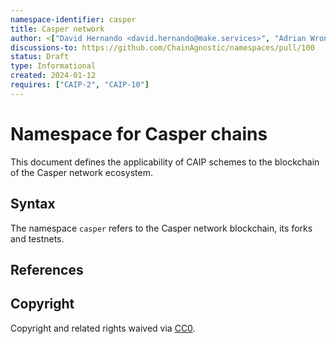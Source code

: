 ```yaml
---
namespace-identifier: casper
title: Casper network
author: <["David Hernando <david.hernando@make.services>", "Adrian Wrona <adrian@casper.network>"]>
discussions-to: https://github.com/ChainAgnostic/namespaces/pull/100
status: Draft
type: Informational
created: 2024-01-12
requires: ["CAIP-2", "CAIP-10"]
---
```


# Namespace for Casper chains

This document defines the applicability of CAIP schemes to the blockchain of the Casper network ecosystem.

## Syntax

The namespace `casper` refers to the Casper network blockchain, its forks and testnets.

## References

[Casper network website]: https://casper.network/en-us/
[Casper Docs site]: https://docs.casper.network/
[Accounts and Keys]: https://docs.casper.network/concepts/accounts-and-keys
[Deploys and the Deploy lifecycle]: https://docs.casper.network/deploy-and-deploy-lifecycle/

## Copyright

Copyright and related rights waived via [CC0](https://creativecommons.org/publicdomain/zero/1.0/).
